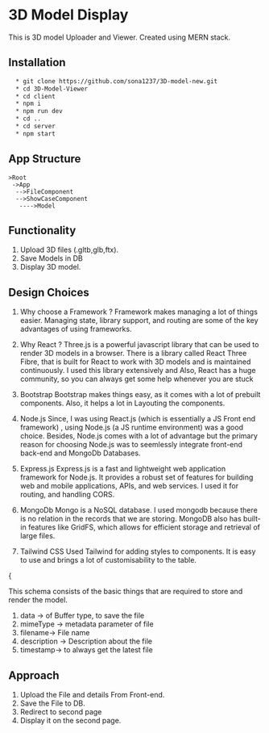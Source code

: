 # 3D Model Display

This is 3D model Uploader and Viewer. Created using MERN stack.

## Installation

```bash
  * git clone https://github.com/sona1237/3D-model-new.git
  * cd 3D-Model-Viewer
  * cd client
  * npm i
  * npm run dev
  * cd ..
  * cd server
  * npm start
```


## App Structure

```
>Root
 ->App
  -->FileComponent
  -->ShowCaseComponent
   ---->Model
```

## Functionality

1. Upload 3D files (.gltb,glb,ftx).
2. Save Models in DB
3. Display 3D model.

## Design Choices

1. Why choose a Framework ?
   Framework makes managing a lot of things easier. Managing state, library support, and routing are some of the key advantages of using frameworks.

2. Why React ?
   Three.js is a powerful javascript library that can be used to render 3D models in a browser. There is a library called React Three Fibre, that is built for React to work with 3D models and is maintained continuously. I used this library extensively and Also, React has a huge community, so you can always get some help whenever you are stuck

3. Bootstrap
   Bootstrap makes things easy, as it comes with a lot of prebuilt components. Also, it helps a lot in Layouting the components.

4. Node.js
   Since, I was using React.js (which is essentially a JS Front end framework) , using Node.js (a JS runtime environment) was a good choice. Besides, Node.js comes with a lot of advantage but the primary reason for choosing Node.js was to seemlessly integrate front-end back-end and MongoDb Databases.

5. Express.js
   Express.js is a fast and lightweight web application framework for Node.js. It provides a robust set of features for building web and mobile applications, APIs, and web services. I used it for routing, and handling CORS.

6. MongoDb
   Mongo is a NoSQL database. I used mongodb because there is no relation in the records that we are storing. MongoDB also has built-in features like GridFS, which allows for efficient storage and retrieval of large files.

7. Tailwind CSS
   Used Tailwind for adding styles to components. It is easy to use and brings a lot of customisability to the table.


{

This schema consists of the basic things that are required to store and render the model.

1. data -> of Buffer type, to save the file
2. mimeType -> metadata parameter of file
3. filename-> File name
4. description -> Description about the file
5. timestamp-> to always get the latest file

## Approach

1. Upload the File and details From Front-end.
2. Save the File to DB.
3. Redirect to second page
5. Display it on the second page.





